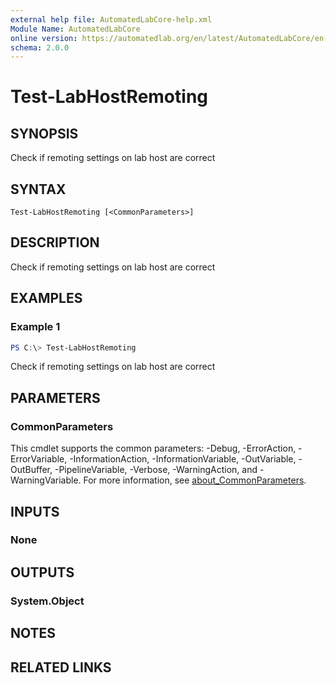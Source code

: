 ```yaml
---
external help file: AutomatedLabCore-help.xml
Module Name: AutomatedLabCore
online version: https://automatedlab.org/en/latest/AutomatedLabCore/en-us/Test-LabHostRemoting
schema: 2.0.0
---
```


# Test-LabHostRemoting

## SYNOPSIS
Check if remoting settings on lab host are correct

## SYNTAX

```
Test-LabHostRemoting [<CommonParameters>]
```

## DESCRIPTION
Check if remoting settings on lab host are correct

## EXAMPLES

### Example 1
```powershell
PS C:\> Test-LabHostRemoting
```

Check if remoting settings on lab host are correct

## PARAMETERS

### CommonParameters
This cmdlet supports the common parameters: -Debug, -ErrorAction, -ErrorVariable, -InformationAction, -InformationVariable, -OutVariable, -OutBuffer, -PipelineVariable, -Verbose, -WarningAction, and -WarningVariable. For more information, see [about_CommonParameters](http://go.microsoft.com/fwlink/?LinkID=113216).

## INPUTS

### None
## OUTPUTS

### System.Object
## NOTES

## RELATED LINKS

